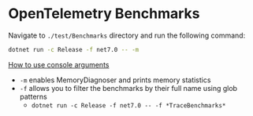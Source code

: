 # OpenTelemetry Benchmarks

Navigate to `./test/Benchmarks` directory and run the following command:

```sh
dotnet run -c Release -f net7.0 -- -m
```

[How to use console arguments](https://benchmarkdotnet.org/articles/guides/console-args.html)

- `-m` enables MemoryDiagnoser and prints memory statistics
- `-f` allows you to filter the benchmarks by their full name using glob patterns
  - `dotnet run -c Release -f net7.0 -- -f *TraceBenchmarks*`
